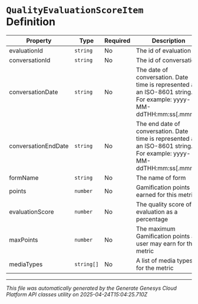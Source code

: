 # `QualityEvaluationScoreItem` Definition

| Property | Type | Required | Description |
|----------|------|----------|-------------|
| evaluationId | `string` | No | The id of evaluation |
| conversationId | `string` | No | The id of conversation |
| conversationDate | `string` | No | The date of conversation. Date time is represented as an ISO-8601 string. For example: yyyy-MM-ddTHH:mm:ss[.mmm]Z |
| conversationEndDate | `string` | No | The end date of conversation. Date time is represented as an ISO-8601 string. For example: yyyy-MM-ddTHH:mm:ss[.mmm]Z |
| formName | `string` | No | The name of form |
| points | `number` | No | Gamification points earned for this metric |
| evaluationScore | `number` | No | The quality score of evaluation as a percentage |
| maxPoints | `number` | No | The maximum Gamification points a user may earn for this metric |
| mediaTypes | `string[]` | No | A list of media types for the metric |

---

*This file was automatically generated by the Generate Genesys Cloud Platform API classes utility on 2025-04-24T15:04:25.710Z*